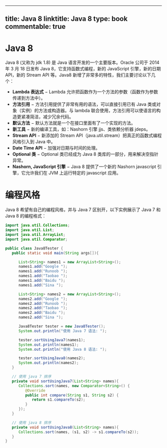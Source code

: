 
---
title: Java 8
linktitle: Java 8
type: book
commentable: true
---

# Java 8

Java 8 (又称为 jdk 1.8) 是 Java 语言开发的一个主要版本。Oracle 公司于 2014 年 3 月 18 日发布 Java 8，它支持函数式编程，新的 JavaScript 引擎，新的日期 API，新的 Stream API 等。Java8 新增了非常多的特性，我们主要讨论以下几个：

- **Lambda 表达式** − Lambda 允许把函数作为一个方法的参数（函数作为参数传递到方法中）。
- **方法引用** − 方法引用提供了非常有用的语法，可以直接引用已有 Java 类或对象（实例）的方法或构造器。与 lambda 联合使用，方法引用可以使语言的构造更紧凑简洁，减少冗余代码。
- **默认方法** − 默认方法就是一个在接口里面有了一个实现的方法。
- **新工具** − 新的编译工具，如：Nashorn 引擎 jjs、类依赖分析器 jdeps。
- **Stream API** − 新添加的 Stream API（java.util.stream）把真正的函数式编程风格引入到 Java 中。
- **Date Time API** − 加强对日期与时间的处理。
- **Optional 类** − Optional 类已经成为 Java 8 类库的一部分，用来解决空指针异常。
- **Nashorn, JavaScript 引擎** − Java 8 提供了一个新的 Nashorn javascript 引擎，它允许我们在 JVM 上运行特定的 javascript 应用。

# 编程风格

Java 8 希望有自己的编程风格，并与 Java 7 区别开，以下实例展示了 Java 7 和 Java 8 的编程格式：

```java
import java.util.Collections;
import java.util.List;
import java.util.ArrayList;
import java.util.Comparator;

public class Java8Tester {
   public static void main(String args[]){

      List<String> names1 = new ArrayList<String>();
      names1.add("Google ");
      names1.add("Runoob ");
      names1.add("Taobao ");
      names1.add("Baidu ");
      names1.add("Sina ");

      List<String> names2 = new ArrayList<String>();
      names2.add("Google ");
      names2.add("Runoob ");
      names2.add("Taobao ");
      names2.add("Baidu ");
      names2.add("Sina ");

      Java8Tester tester = new Java8Tester();
      System.out.println("使用 Java 7 语法: ");

      tester.sortUsingJava7(names1);
      System.out.println(names1);
      System.out.println("使用 Java 8 语法: ");

      tester.sortUsingJava8(names2);
      System.out.println(names2);
   }

   // 使用 java 7 排序
   private void sortUsingJava7(List<String> names){
      Collections.sort(names, new Comparator<String>() {
         @Override
         public int compare(String s1, String s2) {
            return s1.compareTo(s2);
         }
      });
   }

   // 使用 java 8 排序
   private void sortUsingJava8(List<String> names){
      Collections.sort(names, (s1, s2) -> s1.compareTo(s2));
   }
}
```

    